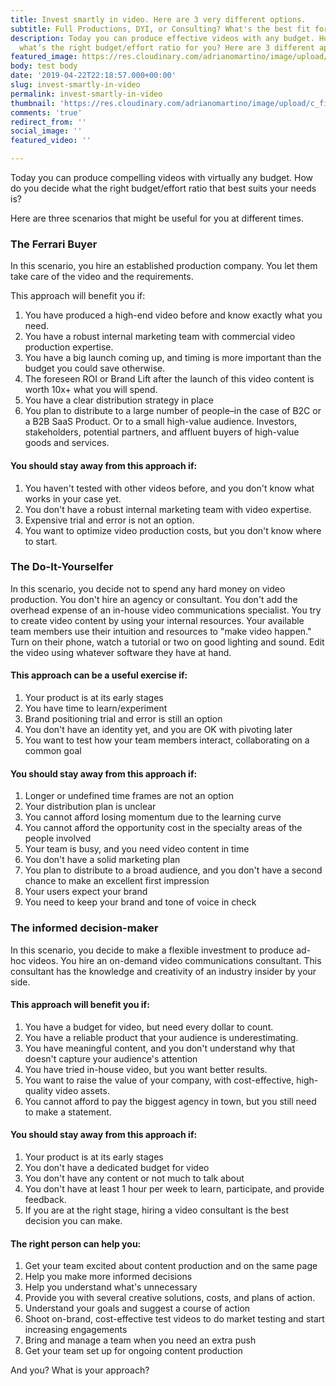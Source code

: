 ```yaml
---
title: Invest smartly in video. Here are 3 very different options.
subtitle: Full Productions, DYI, or Consulting? What's the best fit for you?
description: Today you can produce effective videos with any budget. How do you decide
  what’s the right budget/effort ratio for you? Here are 3 different approaches
featured_image: https://res.cloudinary.com/adrianomartino/image/upload/c_limit,q_60,w_1500/adrianomartinocom/Adriano_Martino_Hey.jpg
body: test body
date: '2019-04-22T22:18:57.000+00:00'
slug: invest-smartly-in-video
permalink: invest-smartly-in-video
thumbnail: 'https://res.cloudinary.com/adrianomartino/image/upload/c_fill,g_xy_center,h_325,q_60,w_650/adrianomartinocom/Adriano_Martino_Video_Marketing_rgg8m2.jpg'
comments: 'true'
redirect_from: ''
social_image: ''
featured_video: ''

---
```

Today you can produce compelling videos with virtually any budget. How do you decide what the right budget/effort ratio that best suits your needs is?

Here are three scenarios that might be useful for you at different times.

### The Ferrari Buyer
In this scenario, you hire an established production company. You let them take care of the video and the requirements.

This approach will benefit you if:

1. You have produced a high-end video before and know exactly what you need.
2. You have a robust internal marketing team with commercial video production expertise.
3. You have a big launch coming up, and timing is more important than the budget you could save otherwise.
4. The foreseen ROI or Brand Lift after the launch of this video content is worth 10x+ what you will spend.
6. You have a clear distribution strategy in place
7. You plan to distribute to a large number of people–in the case of B2C or a B2B SaaS Product. Or to a small high-value audience. Investors, stakeholders, potential partners, and affluent buyers of high-value goods and services.

#### You should stay away from this approach if:

1. You haven't tested with other videos before, and you don't know what works in your case yet.
2. You don't have a robust internal marketing team with video expertise.
3. Expensive trial and error is not an option.
4. You want to optimize video production costs, but you don't know where to start.

### The Do-It-Yourselfer
In this scenario, you decide not to spend any hard money on video production. You don't hire an agency or consultant. You don't add the overhead expense of an in-house video communications specialist. You try to create video content by using your internal resources. Your available team members use their intuition and resources to "make video happen." Turn on their phone, watch a tutorial or two on good lighting and sound. Edit the video using whatever software they have at hand.

#### This approach can be a useful exercise if:

1. Your product is at its early stages
2. You have time to learn/experiment
3. Brand positioning trial and error is still an option
4. You don't have an identity yet, and you are OK with pivoting later
5. You want to test how your team members interact, collaborating on a common goal

#### You should stay away from this approach if:

1. Longer or undefined time frames are not an option
2. Your distribution plan is unclear
3. You cannot afford losing momentum due to the learning curve
4. You cannot afford the opportunity cost in the specialty areas of the people involved
5. Your team is busy, and you need video content in time
6. You don't have a solid marketing plan
7. You plan to distribute to a broad audience, and you don't have a second chance to make an excellent first impression
8. Your users expect your brand
9. You need to keep your brand and tone of voice in check


### The informed decision-maker
In this scenario, you decide to make a flexible investment to produce ad-hoc videos. You hire an on-demand video communications consultant. This consultant has the knowledge and creativity of an industry insider by your side.

#### This approach will benefit you if:

1. You have a budget for video, but need every dollar to count.
2. You have a reliable product that your audience is underestimating.
3. You have meaningful content, and you don't understand why that doesn't capture your audience's attention
4. You have tried in-house video, but you want better results.
5. You want to raise the value of your company, with cost-effective, high-quality video assets.
6. You cannot afford to pay the biggest agency in town, but you still need to make a statement.

#### You should stay away from this approach if:

1. Your product is at its early stages
2. You don't have a dedicated budget for video
3. You don't have any content or not much to talk about
4. You don't have at least 1 hour per week to learn, participate, and provide feedback.
5. If you are at the right stage, hiring a video consultant is the best decision you can make.

#### The right person can help you:

1. Get your team excited about content production and on the same page
2. Help you make more informed decisions
3. Help you understand what's unnecessary
4. Provide you with several creative solutions, costs, and plans of action.
5. Understand your goals and suggest a course of action
6. Shoot on-brand, cost-effective test videos to do market testing and start increasing engagements
7. Bring and manage a team when you need an extra push
8. Get your team set up for ongoing content production


And you? What is your approach?